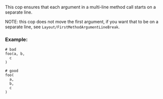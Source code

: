 This cop ensures that each argument in a multi-line method call
starts on a separate line.

NOTE: this cop does not move the first argument, if you want that to
be on a separate line, see `Layout/FirstMethodArgumentLineBreak`.

### Example:

    # bad
    foo(a, b,
      c
    )

    # good
    foo(
      a,
      b,
      c
    )